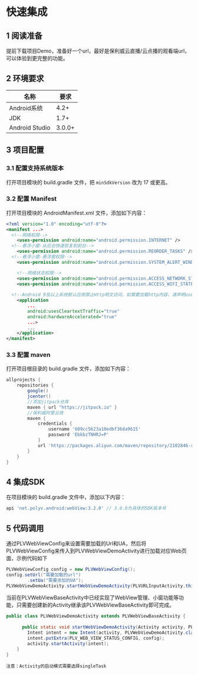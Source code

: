 # 快速集成

## 1 阅读准备

提前下载项目Demo，准备好一个url，最好是保利威云直播/云点播的观看端url，可以体验到更完整的功能。



## 2 环境要求

| 名称           | 要求   |
| -------------- | ------ |
| Android系统    | 4.2+   |
| JDK            | 1.7+   |
| Android Studio | 3.0.0+ |



## 3 项目配置

### 3.1 配置支持系统版本

打开项目模块的 build.gradle 文件，把 `minSdkVersion` 改为 17 或更高。



### 3.2 配置 Manifest

打开项目模块的 AndroidManifest.xml 文件，添加如下内容：

```xml
<?xml version="1.0" encoding="utf-8"?>
<manifest ...>
  <!--网络权限-->
    <uses-permission android:name="android.permission.INTERNET" />
  <!--悬浮小窗-从后台快速恢复到前台-->
    <uses-permission android:name="android.permission.REORDER_TASKS" />
  <!--悬浮小窗-悬浮窗权限-->
    <uses-permission android:name="android.permission.SYSTEM_ALERT_WINDOW" />

    <!--网络状态权限-->
    <uses-permission android:name="android.permission.ACCESS_NETWORK_STATE" />
    <uses-permission android:name="android.permission.ACCESS_WIFI_STATE" />
  
  <!--Android 9及以上系统默认应用禁止Http明文访问，如需要加载http内容，请声明usesCleartextTraffic=true -->
    <application
        ...
        android:usesCleartextTraffic="true"
        android:hardwareAccelerated="true"
        ...>
        ...
    </application>
</manifest>
```



### 3.3 配置 maven

打开项目根目录的 build.gradle  文件，添加如下内容：

```groovy
allprojects {
    repositories {
        google()
        jcenter()
        //添加jitpack仓库
        maven { url "https://jitpack.io" }
        //保利威阿里云效
        maven {
            credentials {
                username '609cc5623a10edbf36da9615'
                password 'EbkbzTNHRJ=P'
            }
            url 'https://packages.aliyun.com/maven/repository/2102846-release-8EVsoM/'
        }
    }
}
```



## 4 集成SDK

在项目模块的 build.gradle 文件中，添加以下内容：

```groovy
api 'net.polyv.android:webView:3.2.0' // 3.0.0为具体的SDK版本号
```



## 5 代码调用

通过PLVWebViewConfig来设置需要加载的Url和UA，然后将PLVWebViewConfig来传入到PLVWebViewDemoActivity进行加载对应Web页面，示例代码如下

```java
PLVWebViewConfig config = new PLVWebViewConfig();
config.setUrl("需要加载的url")
        .setUa("需要添加的UA");
PLVWebViewDemoActivity.startWebViewDemoActivity(PLVURLInputActivity.this, config);
```



当前在PLVWebViewBaseActivity中已经实现了WebView管理、小窗功能等功能，只需要创建新的Activity继承该PLVWebViewBaseActivity即可完成。

```java
public class PLVWebViewDemoActivity extends PLVWebViewBaseActivity {
    
	  public static void startWebViewDemoActivity(Activity activity, PLVWebViewConfig config) {
        Intent intent = new Intent(activity, PLVWebViewDemoActivity.class);
        intent.putExtra(PLV_WEB_VIEW_STATUS_CONFIG, config);
        activity.startActivity(intent);
    }
}
```

`注意：Activity的启动模式需要选择singleTask`

